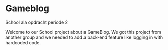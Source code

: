 # Gameblog
School ala opdracht periode 2

Welcome to our School project about a GameBlog.
We got this project from another group and we needed to add a back-end feature like logging in with hardcoded code.
